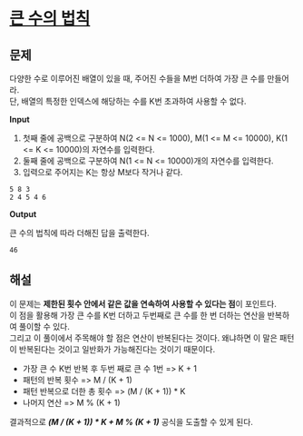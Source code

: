 # [큰 수의 법칙](https://github.com/Java-Algorithm-Study-Group/this-is-coding-test/blob/main/seungjun/src/greedy/Example2.java)

## 문제

다양한 수로 이루어진 배열이 있을 때, 주어진 수들을 M번 더하여 가장 큰 수를 만들어라.<br>
단, 배열의 특정한 인덱스에 해당하는 수를 K번 초과하여 사용할 수 없다.

**Input**

1. 첫째 줄에 공백으로 구분하여 N(2 <= N <= 1000), M(1 <= M <= 10000), K(1 <= K <= 10000)의 자연수를 입력한다.
2. 둘째 줄에 공백으로 구분하여 N(1 <= N <= 10000)개의 자연수를 입력한다.
3. 입력으로 주어지는 K는 항상 M보다 작거나 같다.

```
5 8 3
2 4 5 4 6
```

**Output**

큰 수의 법칙에 따라 더해진 답을 출력한다.

```
46
```

## 해설

이 문제는 **제한된 횟수 안에서 같은 값을 연속하여 사용할 수 있다는 점**이 포인트다.<br>
이 점을 활용해 가장 큰 수를 K번 더하고 두번째로 큰 수를 한 번 더하는 연산을 반복하여 풀이할 수 있다.<br>
그리고 이 풀이에서 주목해야 할 점은 연산이 반복된다는 것이다. 왜냐하면 이 말은 패턴이 반복된다는 것이고 일반화가 가능해진다는 것이기 때문이다.<br>

* 가장 큰 수 K번 반복 후 두번 째로 큰 수 1번 => K + 1
* 패턴의 반복 횟수 => M / (K + 1)
* 패턴 반복으로 더한 총 횟수 => (M / (K + 1)) * K
* 나머지 연산 => M % (K + 1)

결과적으로 ***(M / (K + 1)) * K + M % (K + 1)*** 공식을 도출할 수 있게 된다.